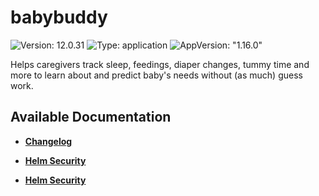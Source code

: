 # babybuddy

![Version: 12.0.31](https://img.shields.io/badge/Version-12.0.31-informational?style=flat-square) ![Type: application](https://img.shields.io/badge/Type-application-informational?style=flat-square) ![AppVersion: "1.16.0"](https://img.shields.io/badge/AppVersion-"1.16.0"-informational?style=flat-square)

Helps caregivers track sleep, feedings, diaper changes, tummy time and more to learn about and predict baby's needs without (as much) guess work.

## Available Documentation

- [**Changelog**](CHANGELOG)

- [**Helm Security**](container-security)

- [**Helm Security**](helm-security)

